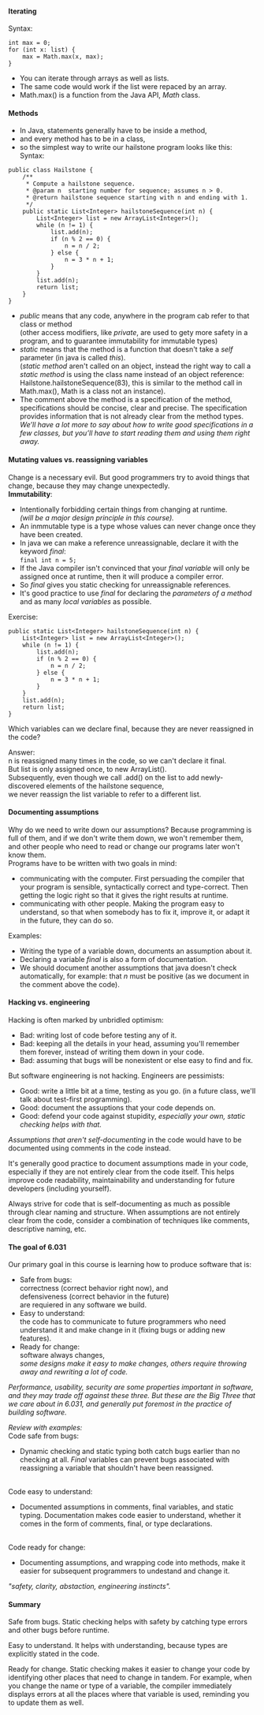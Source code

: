 #### **Iterating**
Syntax: 
```
int max = 0;
for (int x: list) {
    max = Math.max(x, max);
}
```
- You can iterate through arrays as well as lists. 
- The same code would work if the list were repaced by an array. 
- Math.max() is a function from the Java API, *Math* class. 
  
#### **Methods**
- In Java, statements generally have to be inside a method,
- and every method has to be in a class, 
- so the simplest way to write our hailstone program looks like this: Syntax:
```
public class Hailstone {
    /**
     * Compute a hailstone sequence.
     * @param n  starting number for sequence; assumes n > 0.
     * @return hailstone sequence starting with n and ending with 1.
     */
    public static List<Integer> hailstoneSequence(int n) {
        List<Integer> list = new ArrayList<Integer>();
        while (n != 1) {
            list.add(n);
            if (n % 2 == 0) {
                n = n / 2;
            } else {
                n = 3 * n + 1;
            }
        }
        list.add(n);
        return list;
    }
}
```
- *public* means that any code, anywhere in the program cab refer to that class or method 
<br>(other access modifiers, like *private*, are used to gety more safety in a program, and to guarantee immutability for immutable types)
- *static* means that the method is a function that doesn't take a *self* parameter (in java is called *this*).
<br>(*static method* aren't called on an object, instead the right way to call a *static method* is using the class name instead of an object reference: Hailstone.hailstoneSequence(83), this is similar to the method call in Math.max(), Math is a class not an instance).
- The comment above the method is a specification of the method, specifications should be concise, clear and precise. The specification provides information that is not already clear from the method types. 
*<br>We’ll have a lot more to say about how to write good specifications in a few classes, but you’ll have to start reading them and using them right away.*

#### **Mutating values vs. reassigning variables**
Change is a necessary evil. But good programmers try to avoid things that change, because  they may change unexpectedly. 
<br>**Immutability**:
- Intentionally forbidding certain things from changing at runtime.
<br>*(will be a major design principle in this course).*
- An inmmutable type is a type whose values can never change once they have been created. 
- In java we can make a reference unreassignable, declare it with the keyword *final*:
<br>`final int n = 5;`
- If the Java compiler isn't convinced that your *final variable* will only be assigned once at runtime, then it will produce a compiler error. 
- So *final* gives you static checking for unreassignable references. 
- It's good practice to use *final* for declaring the *parameters of a method* and as many *local variables* as possible. 

Exercise: 
```
public static List<Integer> hailstoneSequence(int n) {
    List<Integer> list = new ArrayList<Integer>();
    while (n != 1) {
        list.add(n);
        if (n % 2 == 0) {
            n = n / 2;
        } else {
            n = 3 * n + 1;
        }
    }
    list.add(n);
    return list;
}
```
Which variables can we declare final, because they are never reassigned in the code?

Answer:
<br>n is reassigned many times in the code, so we can't declare it final. 
<br>But list is only assigned once, to new ArrayList<Integer>(). 
<br>Subsequently, even though we call .add() on the list to add newly-discovered elements of the hailstone sequence,
<br>we never reassign the list variable to refer to a different list. 

#### **Documenting assumptions**
Why do we need to write down our assumptions? Because programming is full of them, and if we don't write them down, we won't remember them, and other people who need to read or change our programs later won't know them. 
<br>Programs have to be written with two goals in mind: 
- communicating with the computer. First persuading the compiler that your program is sensible, syntactically correct and type-correct. Then getting the logic right so that it gives the right results at runtime. 
- communicating with other people. Making the program easy to understand, so that when somebody has to fix it, improve it, or adapt it in the future, they can do so. 

Examples: 
- Writing the type of a variable down, documents an assumption about it. 
- Declaring a variable *final* is also a form of documentation. 
- We should document another assumptions that java doesn't check automatically, for example: that *n* must be positive (as we document in the comment above the code).

#### **Hacking vs. engineering**
Hacking is often marked by unbridled optimism: 
- Bad: writing lost of code before testing any of it. 
- Bad: keeping all the details in your head, assuming you'll remember them forever, instead of writing them down in your code. 
- Bad: assuming that bugs will be nonexistent or else easy to find and fix.

But software engineering is not hacking. Engineers are pessimists: 
- Good: write a little bit at a time, testing as you go. (in a future class, we'll talk about test-first programming).
- Good: document the assuptions that your code depends on. 
- Good: defend your code against stupidity, *especially your own, static checking helps with that.*

*Assumptions that aren't self-documenting* in the code would have to be documented using comments in the code instead. 

It's generally good practice to document assumptions made in your code, especially if they are not entirely clear from the code itself. This helps improve code readability, maintainability and understanding for future developers (including yourself). 

Always strive for code that is self-documenting as much as possible through clear naming and structure. When assumptions are not entirely clear from the code, consider a combination of techniques like comments, descriptive naming, etc. 

#### **The goal of 6.031**
Our primary goal in this course is learning how to produce software that is: 
- Safe from bugs:
<br>correctness (correct behavior right now), and 
<br>defensiveness (correct behavior in the future)
<br>are requiered in any software we build. 
- Easy to understand: 
<br>the code has to communicate to future programmers who need understand it and make change in it (fixing bugs or adding new features).
- Ready for change: 
<br>software always changes,
<br>*some designs make it easy to make changes, others require throwing away and rewriting a lot of code.*

*Performance, usability, security are some properties important in software, and they may trade off against these three. But these are the Big Three that we care about in 6.031, and generally put foremost in the practice of building software.*

*Review with examples:*
<br>Code safe from bugs:
- Dynamic checking and static typing both catch bugs earlier than no checking at all. *Final* variables can prevent bugs associated with reassigning a variable that shouldn't have been reassigned. 
 
<br>Code easy to understand:
- Documented assumptions in comments, final variables, and static typing. Documentation makes code easier to understand, whether it comes in the form of comments, final, or type declarations. 

<br>Code ready for change:
- Documenting assumptions, and wrapping code into methods, make it easier for subsequent programmers to undestand and change it. 

*"safety, clarity, abstaction, engineering instincts".*

#### **Summary**
Safe from bugs. Static checking helps with safety by catching type errors and other bugs before runtime.

Easy to understand. It helps with understanding, because types are explicitly stated in the code.

Ready for change. Static checking makes it easier to change your code by identifying other places that need to change in tandem. For example, when you change the name or type of a variable, the compiler immediately displays errors at all the places where that variable is used, reminding you to update them as well.
